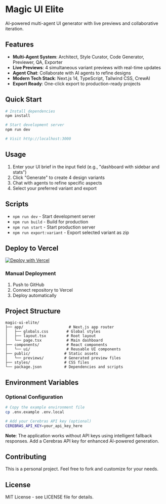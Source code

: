 # Magic UI Elite

AI-powered multi-agent UI generator with live previews and collaborative iteration.

## Features

- **Multi-Agent System**: Architect, Style Curator, Code Generator, Previewer, QA, Exporter
- **Live Previews**: 4 simultaneous variant previews with real-time updates
- **Agent Chat**: Collaborate with AI agents to refine designs
- **Modern Tech Stack**: Next.js 14, TypeScript, Tailwind CSS, CrewAI
- **Export Ready**: One-click export to production-ready projects

## Quick Start

```bash
# Install dependencies
npm install

# Start development server
npm run dev

# Visit http://localhost:3000
```

## Usage

1. Enter your UI brief in the input field (e.g., "dashboard with sidebar and stats")
2. Click "Generate" to create 4 design variants
3. Chat with agents to refine specific aspects
4. Select your preferred variant and export

## Scripts

- `npm run dev` - Start development server
- `npm run build` - Build for production
- `npm run start` - Start production server
- `npm run export:variant` - Export selected variant as zip

## Deploy to Vercel

[![Deploy with Vercel](https://vercel.com/button)](https://vercel.com/new/clone?repository-url=https://github.com/yourusername/magic-ui-elite)

### Manual Deployment

1. Push to GitHub
2. Connect repository to Vercel
3. Deploy automatically

## Project Structure

```
magic-ui-elite/
├── app/                    # Next.js app router
│   ├── globals.css        # Global styles
│   ├── layout.tsx         # Root layout
│   └── page.tsx           # Main dashboard
├── components/            # React components
│   └── ui/                # Reusable UI components
├── public/               # Static assets
│   └── previews/         # Generated preview files
├── styles/               # CSS files
└── package.json          # Dependencies and scripts
```

## Environment Variables

### Optional Configuration
```bash
# Copy the example environment file
cp .env.example .env.local

# Add your Cerebras API key (optional)
CEREBRAS_API_KEY=your_api_key_here
```

**Note**: The application works without API keys using intelligent fallback responses. Add a Cerebras API key for enhanced AI-powered generation.

## Contributing

This is a personal project. Feel free to fork and customize for your needs.

## License

MIT License - see LICENSE file for details.